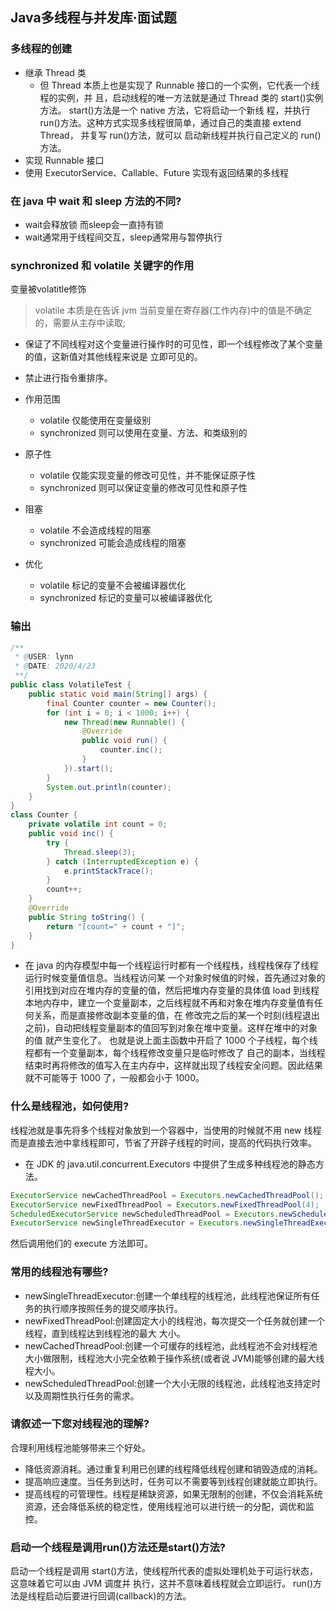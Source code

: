 ## Java多线程与并发库·面试题
### 多线程的创建 
- 继承 Thread 类
    - 但 Thread 本质上也是实现了 Runnable 接口的一个实例，它代表一个线程的实例，并 且，启动线程的唯一方法就是通过 Thread 类的 start()实例方法。
    start()方法是一个 native 方法，它将启动一个新线 程，并执行 run()方法。这种方式实现多线程很简单，通过自己的类直接 extend Thread，
    并复写 run()方法，就可以 启动新线程并执行自己定义的 run()方法。
- 实现 Runnable 接口
- 使用 ExecutorService、Callable、Future 实现有返回结果的多线程
### 在 java 中 wait 和 sleep 方法的不同?
- wait会释放锁 而sleep会一直持有锁
- wait通常用于线程间交互，sleep通常用与暂停执行

### synchronized 和 volatile 关键字的作用
变量被volatitle修饰
> volatile 本质是在告诉 jvm 当前变量在寄存器(工作内存)中的值是不确定的，需要从主存中读取;
- 保证了不同线程对这个变量进行操作时的可见性，即一个线程修改了某个变量的值，这新值对其他线程来说是 立即可见的。
- 禁止进行指令重排序。

- 作用范围
    - volatile 仅能使用在变量级别
    - synchronized 则可以使用在变量、方法、和类级别的
- 原子性
    - volatile 仅能实现变量的修改可见性，并不能保证原子性
    - synchronized 则可以保证变量的修改可见性和原子性
- 阻塞
    - volatile 不会造成线程的阻塞
    - synchronized 可能会造成线程的阻塞
- 优化
    - volatile 标记的变量不会被编译器优化
    - synchronized 标记的变量可以被编译器优化
### 输出
```java
/**
 * @USER: lynn
 * @DATE: 2020/4/23
 **/
public class VolatileTest {
    public static void main(String[] args) {
        final Counter counter = new Counter();
        for (int i = 0; i < 1000; i++) {
            new Thread(new Runnable() {
                @Override
                public void run() {
                    counter.inc();
                }
            }).start();
        }
        System.out.println(counter);
    }
}
class Counter {
    private volatile int count = 0;
    public void inc() {
        try {
            Thread.sleep(3);
        } catch (InterruptedException e) {
            e.printStackTrace();
        }
        count++;
    }
    @Override
    public String toString() {
        return "[count=" + count + "]";
    }
}
```
- 在 java 的内存模型中每一个线程运行时都有一个线程栈，线程栈保存了线程运行时候变量值信息。当线程访问某 一个对象时候值的时候，首先通过对象的引用找到对应在堆内存的变量的值，然后把堆内存变量的具体值 load 到线程 本地内存中，建立一个变量副本，之后线程就不再和对象在堆内存变量值有任何关系，而是直接修改副本变量的值，在 修改完之后的某一个时刻(线程退出之前)，自动把线程变量副本的值回写到对象在堆中变量。这样在堆中的对象的值 就产生变化了。
  也就是说上面主函数中开启了 1000 个子线程，每个线程都有一个变量副本，每个线程修改变量只是临时修改了 自己的副本，当线程结束时再将修改的值写入在主内存中，这样就出现了线程安全问题。因此结果就不可能等于 1000 了，一般都会小于 1000。

### 什么是线程池，如何使用?
线程池就是事先将多个线程对象放到一个容器中，当使用的时候就不用 new 线程而是直接去池中拿线程即可，节省了开辟子线程的时间，提高的代码执行效率。
- 在 JDK 的 java.util.concurrent.Executors 中提供了生成多种线程池的静态方法。
```java
ExecutorService newCachedThreadPool = Executors.newCachedThreadPool(); 
ExecutorService newFixedThreadPool = Executors.newFixedThreadPool(4);
ScheduledExecutorService newScheduledThreadPool = Executors.newScheduledThreadPool(4);
ExecutorService newSingleThreadExecutor = Executors.newSingleThreadExecutor();
```
然后调用他们的 execute 方法即可。

### 常用的线程池有哪些?
- newSingleThreadExecutor:创建一个单线程的线程池，此线程池保证所有任务的执行顺序按照任务的提交顺序执行。
- newFixedThreadPool:创建固定大小的线程池，每次提交一个任务就创建一个线程，直到线程达到线程池的最大 大小。
- newCachedThreadPool:创建一个可缓存的线程池，此线程池不会对线程池大小做限制，线程池大小完全依赖于操作系统(或者说 JVM)能够创建的最大线程大小。
- newScheduledThreadPool:创建一个大小无限的线程池，此线程池支持定时以及周期性执行任务的需求。

### 请叙述一下您对线程池的理解?
合理利用线程池能够带来三个好处。
- 降低资源消耗。通过重复利用已创建的线程降低线程创建和销毁造成的消耗。
- 提高响应速度。当任务到达时，任务可以不需要等到线程创建就能立即执行。
- 提高线程的可管理性。线程是稀缺资源，如果无限制的创建，不仅会消耗系统资源，还会降低系统的稳定性，使用线程池可以进行统一的分配，调优和监控。

### 启动一个线程是调用run()方法还是start()方法?
启动一个线程是调用 start()方法，使线程所代表的虚拟处理机处于可运行状态，这意味着它可以由 JVM 调度并 执行，这并不意味着线程就会立即运行。
run()方法是线程启动后要进行回调(callback)的方法。
